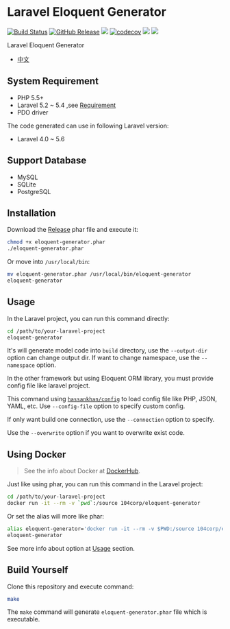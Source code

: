 # Laravel Eloquent Generator

[![Build Status](https://travis-ci.com/104corp/laravel-eloquent-generator.svg?branch=master)](https://travis-ci.com/104corp/laravel-eloquent-generator)
[![GitHub Release](https://img.shields.io/github/release/104corp/laravel-eloquent-generator.svg)](https://github.com/104corp/laravel-eloquent-generator/releases)
[![](https://img.shields.io/github/downloads/104corp/laravel-eloquent-generator/total.svg)](https://github.com/104corp/laravel-eloquent-generator/releases)
[![codecov](https://codecov.io/gh/104corp/laravel-eloquent-generator/branch/master/graph/badge.svg)](https://codecov.io/gh/104corp/laravel-eloquent-generator)
[![](https://img.shields.io/docker/stars/104corp/eloquent-generator.svg)](https://hub.docker.com/r/104corp/eloquent-generator/)
[![](https://img.shields.io/docker/pulls/104corp/eloquent-generator.svg)](https://hub.docker.com/r/104corp/eloquent-generator/)

Laravel Eloquent Generator

* [中文](https://github.com/104corp/laravel-eloquent-generator/wiki/%E4%B8%AD%E6%96%87)

## System Requirement

* PHP 5.5+
* Laravel 5.2 ~ 5.4 ,see [Requirement](https://laravel.com/docs/5.2/installation#server-requirements)
* PDO driver

The code generated can use in following Laravel version:

* Laravel 4.0 ~ 5.6

## Support Database

* MySQL
* SQLite
* PostgreSQL

## Installation

Download the [Release](https://github.com/104corp/laravel-eloquent-generator/releases) phar file and execute it:

```bash
chmod +x eloquent-generator.phar
./eloquent-generator.phar
```

Or move into `/usr/local/bin`:

```bash
mv eloquent-generator.phar /usr/local/bin/eloquent-generator
eloquent-generator
```

## Usage

In the Laravel project, you can run this command directly:

```bash
cd /path/to/your-laravel-project
eloquent-generator
```

It's will generate model code into `build` directory, use the `--output-dir` option can change output dir. If want to change namespace, use the `--namespace` option.

In the other framework but using Eloquent ORM library, you must provide config file like laravel project.

This command using [`hassankhan/config`](https://github.com/hassankhan/config) to load config file like PHP, JSON, YAML, etc. Use `--config-file` option to specify custom config.

If only want build one connection, use the `--connection` option to specify.

Use the `--overwrite` option if you want to overwrite exist code.

## Using Docker

> See the info about Docker at [DockerHub](https://hub.docker.com/r/104corp/eloquent-generator/).

Just like using phar, you can run this command in the Laravel project:

```bash
cd /path/to/your-laravel-project
docker run -it --rm -v `pwd`:/source 104corp/eloquent-generator
```

Or set the alias will more like phar:

```bash
alias eloquent-generator='docker run -it --rm -v $PWD:/source 104corp/eloquent-generator'
eloquent-generator
```

See more info about option at [Usage](#Usage) section.

## Build Yourself

Clone this repository and execute command:

```bash
make
```

The `make` command will generate `eloquent-generator.phar` file which is executable.
